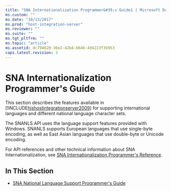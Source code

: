 ```yaml
---
title: "SNA Internationalization Programmer&#39;s Guide1 | Microsoft Docs"
ms.custom: ""
ms.date: "10/13/2017"
ms.prod: "host-integration-server"
ms.reviewer: ""
ms.suite: ""
ms.tgt_pltfrm: ""
ms.topic: "article"
ms.assetid: dc794620-36e2-42b4-b64b-494223f3b953
caps.latest.revision: 3
---
```

# SNA Internationalization Programmer&#39;s Guide
This section describes the features available in [!INCLUDE[hishostintegrationserver2009](../core/includes/hishostintegrationserver2009-md.md)] for supporting international languages and different national language character sets.  
  
 The SNANLS API uses the language support features provided with Windows. SNANLS supports European languages that use single-byte encoding, as well as East Asian languages that use double-byte or Unicode encoding.  
  
 For API references and other technical information about SNA Internationalization, see [SNA Internationalization Programmer's Reference](../Topic/SNA%20Internationalization%20Programmer's%20Reference1.md).  
  
## In This Section  
  
-   [SNA National Language Support Programmer's Guide](../core/sna-national-language-support-programmer-s-guide.md)